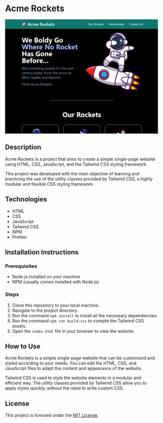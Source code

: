 # Acme Rockets

![banner](banner.png)

## Description

Acme Rockets is a project that aims to create a simple single-page website using HTML, CSS, JavaScript, and the Tailwind CSS styling framework.

This project was developed with the main objective of learning and practicing the use of the utility classes provided by Tailwind CSS, a highly modular and flexible CSS styling framework.

## Technologies

- HTML
- CSS
- JavaScript
- Tailwind CSS
- NPM
- Prettier

## Installation Instructions

### Prerequisites

- Node.js installed on your machine
- NPM (usually comes installed with Node.js)

### Steps

1. Clone this repository to your local machine.
2. Navigate to the project directory.
3. Run the command `npm install` to install all the necessary dependencies.
4. Run the command `npm run build:css` to compile the Tailwind CSS assets.
5. Open the `index.html` file in your browser to view the website.

## How to Use

Acme Rockets is a simple single-page website that can be customized and styled according to your needs. You can edit the HTML, CSS, and JavaScript files to adapt the content and appearance of the website.

Tailwind CSS is used to style the website elements in a modular and efficient way. The utility classes provided by Tailwind CSS allow you to apply styles quickly, without the need to write custom CSS.

## License

This project is licensed under the [MIT License](LICENSE.md).